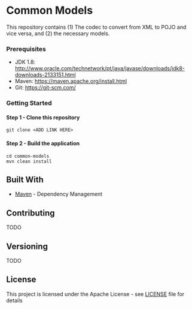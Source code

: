 # Common Models

This repository contains (1) The codec to convert from XML to POJO and vice versa, and (2) the necessary models.


### Prerequisites
* JDK 1.8: http://www.oracle.com/technetwork/pt/java/javase/downloads/jdk8-downloads-2133151.html
* Maven: https://maven.apache.org/install.html
* Git: https://git-scm.com/


### Getting Started

#### Step 1 - Clone this repository
```
git clone <ADD LINK HERE>
```
#### Step 2 - Build the application
```
cd common-models
mvn clean install
```


## Built With

* [Maven](https://maven.apache.org/) - Dependency Management


## Contributing

TODO

## Versioning

TODO


## License

This project is licensed under the Apache License - see  [LICENSE](LICENSE) file for details


